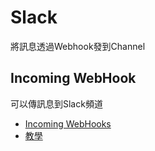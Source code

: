 # Slack
將訊息透過Webhook發到Channel

## Incoming WebHook
可以傳訊息到Slack頻道
* [Incoming WebHooks](https://api.slack.com/messaging/webhooks)
* [教學](https://blog.crazyfan.net/posts/2017/04/08/slack_webhooks/)


